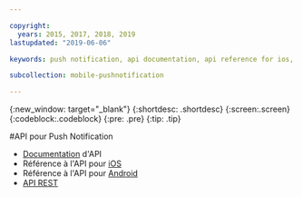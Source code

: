 ```yaml
---

copyright:
  years: 2015, 2017, 2018, 2019
lastupdated: "2019-06-06"

keywords: push notification, api documentation, api reference for ios, api reference for android, rest api

subcollection: mobile-pushnotification

---
```


{:new_window: target="_blank"}
{:shortdesc: .shortdesc}
{:screen:.screen}
{:codeblock:.codeblock}
{:pre: .pre}
{:tip: .tip}

#API pour Push Notification

 - [Documentation](https://cloud.ibm.com/apidocs/push-notifications) d'API
 - Référence à l'API pour [iOS](http://ibm-bluemix-mobile-services.github.io/API-docs/client-SDK/BMSPush/Swift/index.html)
 - Référence à l'API pour [Android](https://www.javadoc.io/doc/com.ibm.mobilefirstplatform.clientsdk.android/push/3.7.4)
 - [API REST ](https://eu-gb.imfpush.cloud.ibm.com/imfpush/) 
